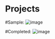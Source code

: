 # Projects

#Sample:
![image](https://user-images.githubusercontent.com/92332562/235540249-6eb2198e-5b3b-496a-8c33-b8d294b728a3.png)

#Completed:
![image](https://user-images.githubusercontent.com/92332562/235540261-96617d81-0044-4c4b-b48c-d176c5b56023.png)
